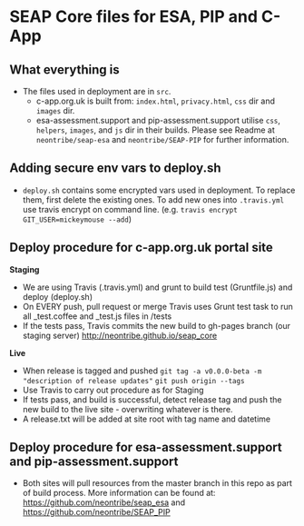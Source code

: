 # SEAP Core files for ESA, PIP and C-App 

## What everything is

* The files used in deployment are in `src`.
  * c-app.org.uk is built from: `index.html`, `privacy.html`, `css` dir and `images` dir.
  * esa-assessment.support and pip-assessment.support utilise `css`, `helpers`, `images`, and `js` dir in their builds. Please see Readme at `neontribe/seap-esa` and `neontribe/SEAP-PIP` for further information.

## Adding secure env vars to deploy.sh

* `deploy.sh` contains some encrypted vars used in deployment. To replace them, first delete the existing ones. To add new ones into `.travis.yml` use travis encrypt on command line. (e.g. `travis encrypt GIT_USER=mickeymouse --add`)

## Deploy procedure for c-app.org.uk portal site

__Staging__
* We are using Travis (.travis.yml) and grunt to build test (Gruntfile.js) and deploy (deploy.sh)
* On EVERY push, pull request or merge Travis uses Grunt test task to run all _test.coffee and _test.js files in /tests
* If the tests pass, Travis commits the new build to gh-pages branch (our staging
server) http://neontribe.github.io/seap_core

__Live__
* When release is tagged and pushed
`git tag -a v0.0.0-beta -m "description of release updates"`
`git push origin --tags`
* Use Travis to carry out procedure as for Staging
* If tests pass, and build is successful, detect release tag and push the new
build to the live site - overwriting whatever is there.
* A release.txt will be added at site root with tag name and datetime

## Deploy procedure for esa-assessment.support and pip-assessment.support

* Both sites will pull resources from the master branch in this repo as part of
build process. More information can be found at:
https://github.com/neontribe/seap_esa and https://github.com/neontribe/SEAP_PIP
